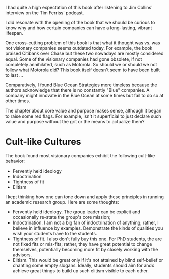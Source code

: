 <!-- 2023-build-to-last -->

I had quite a high expectation of this book after listening to Jim Collins' interview on the Tim Ferriss' podcast.

I did resonate with the opening of the book that we should be curious to know why and how certain companies can have a long-lasting, vibrant lifespan.

One cross-cutting problem of this book is that what it thought was vs. was not visionary companies seems outdated today. For example, the book praised Citibank over Chase but these two nowadays are mostly considered equal. Some of the visionary companies had gone obsolete, if not completely annihilated, such as Motorola. So should we or should we not follow what Motorola did? This book itself doesn't seem to have been built to last ...

Comparatively, I found Blue Ocean Strategies more timeless because the authors acknowledge that there is no constantly "Blue" companies. A company might innovate in the Blue Ocean at some times but fail to do so at other times.





The chapter about core value and purpose makes sense, although it began to raise some red flags. For example, isn't it superficial to just declare such value and purpose without the grit or the means to actualize them?

# Cult-like Cultures
The book found most visionary companies exhibit the following cult-like behavior:
- Fervently held ideology
- Indoctrination
- Tightness of fit
- Elitism

I kept thinking how one can tone down and apply these principles in running an academic research group. Here are some thoughts:
- Fervently held ideology. The group leader can be explicit and occasionally re-state the group's core mission;
- Indoctrination. I am not a big fan of indoctrination of anything; rather, I believe in influence by examples. Demonstrate the kinds of qualities you wish your students have to the students.
- Tightness of fit. I also don't fully buy this one. For PhD students, the are not fixed fits or mis-fits; rather, they have great potential to change themselves, potentially becoming more fit by closely working with the advisors.
- Elitism. This would be great only if it's not attained by blind self-belief or chanting some empty slogans. Ideally, students should aim for andx achieve great things to build up such elitism visible to each other.
